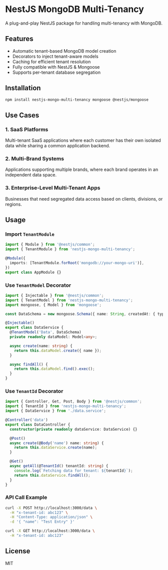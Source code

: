 # NestJS MongoDB Multi-Tenancy

A plug-and-play NestJS package for handling multi-tenancy with MongoDB.

## Features
- Automatic tenant-based MongoDB model creation
- Decorators to inject tenant-aware models
- Caching for efficient tenant resolution
- Fully compatible with NestJS & Mongoose
- Supports per-tenant database segregation

## Installation
```sh
npm install nestjs-mongo-multi-tenancy mongoose @nestjs/mongoose
```

## Use Cases

### 1. SaaS Platforms
Multi-tenant SaaS applications where each customer has their own isolated data while sharing a common application backend.

### 2. Multi-Brand Systems
Applications supporting multiple brands, where each brand operates in an independent data space.

### 3. Enterprise-Level Multi-Tenant Apps
Businesses that need segregated data access based on clients, divisions, or regions.

## Usage

### Import `TenantModule`
```ts
import { Module } from '@nestjs/common';
import { TenantModule } from 'nestjs-mongo-multi-tenancy';

@Module({
  imports: [TenantModule.forRoot('mongodb://your-mongo-uri')],
})
export class AppModule {}
```

### Use `TenantModel` Decorator
```ts
import { Injectable } from '@nestjs/common';
import { TenantModel } from 'nestjs-mongo-multi-tenancy';
import mongoose, { Model } from 'mongoose';

const DataSchema = new mongoose.Schema({ name: String, createdAt: { type: Date, default: Date.now } });

@Injectable()
export class DataService {
  @TenantModel('Data', DataSchema)
  private readonly dataModel: Model<any>;

  async create(name: string) {
    return this.dataModel.create({ name });
  }

  async findAll() {
    return this.dataModel.find().exec();
  }
}
```

### Use `TenantId` Decorator
```ts
import { Controller, Get, Post, Body } from '@nestjs/common';
import { TenantId } from 'nestjs-mongo-multi-tenancy';
import { DataService } from './data.service';

@Controller('data')
export class DataController {
  constructor(private readonly dataService: DataService) {}

  @Post()
  async create(@Body('name') name: string) {
    return this.dataService.create(name);
  }

  @Get()
  async getAll(@TenantId() tenantId: string) {
    console.log(`Fetching data for tenant: ${tenantId}`);
    return this.dataService.findAll();
  }
}
```

### API Call Example
```sh
curl -X POST http://localhost:3000/data \
  -H "x-tenant-id: abc123" \
  -H "Content-Type: application/json" \
  -d '{ "name": "Test Entry" }'
```

```sh
curl -X GET http://localhost:3000/data \
  -H "x-tenant-id: abc123"
```

## License
MIT


